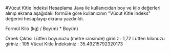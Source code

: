 #Vücut Kitle İndeksi Hesaplama
Java ile kullanıcıdan boy ve kilo değerleri alınıp ekrana aşağıdaki formüle göre kullanıcının "Vücut Kitle İndeks" değerini hesaplayıp ekrana yazdırıldı.

Formül
Kilo (kg) / Boy(m) * Boy(m)

Örnek Çıktısı
Lütfen boyunuzu (metre cinsinde) giriniz : 1,72
Lütfen kilonuzu giriniz : 105
Vücut Kitle İndeksiniz : 35.49215792320173